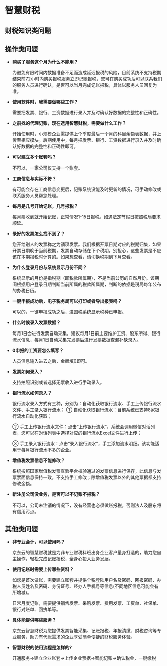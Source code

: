 # 智慧财税

## 财税知识类问题


## 操作类问题

- **购买了服务这个月为什么不能用？**

  为避免有限时间内数据准备不足而造成延迟报税的风险，目前系统不支持税期结束前72小时内购买报税服务立即记账报税，您可在购买成功后可以联系我们的服务人员进行确认，是否可以当月完成记账报税，具体以服务人员回复为准。

- **使用软件时，我需要做哪些工作？**

  需要把发票、银行、工资数据进行录入并及时确认好数据的完整性和正确性。

- **之前找的代理记账，现在选用智慧财税，需要做什么工作？**

  开始使用时，小规模企业需提供上个季度最后一个月的科目余额表数据，并上传至相应模块。后期使用中，每月把发票、银行、工资数据进行录入并及时确认好数据的完整性和正确性即可。

- **可以建立多个账套吗？**

  不可以，一家公司仅支持一个账套。

- **工商信息与实际不符？**

  有可能会存在工商信息变更后，记账系统没能及时更新的情况，可手动修改或联系服务人员帮您处理。

- **每月是几号开始记账，几号报税？**

  每月票收到就开始记账，正常情况1-15日报税。如遇法定节假日按照税局要求顺延。

- **录好的发票怎么找不到了？**

  您开给别人的发票称之为销项发票。我们根据开票日期对应的税期归集，如果开票日期晚于当前税期，发票自动存储在下个税期。别担心，这些发票是不应该在本期报税时计算的。如果想查看，请切换税期到下月查看。

- **为什么登录月份与系统显示月份不同？**

  系统显示的月份是指税期（即税款所属期），不是当前公历的自然月份。该期间根据用户登录日期判断当前所属的税款所属期，判断的依据是税局每年公布的办税日历。

- **一键申报成功后，电子税务局可以打印或者导出报表吗？**

  可以的，一键申报成功之后，进国税系统显示税种已申报。

- **什么时候录入发票数据？**

  每月1日会进行发票自动采集，建议每月1日前主要维护工资、股东所得、银行流水信息，每月1日自动采集完发票后进行发票数据查漏补缺录入。

- **0申报的工资要怎么填写？**

  人员信息输入进去之后，金额填0即可。

- **发票如何录入？**

  支持拍照识别或者选择无票收入进行手动录入。

- **银行流水如何录入？**

  银行流水录入方式有三种，分别为：自动化获取银行流水、手工上传银行流水文件、手工录入银行流水；
   ① 自动化获取银行流水：目前系统已支持8家银行流水自动化获取；
   
   ② 手工上传银行流水文件：点击“上传银行流水”，系统会调用微信对话列表，您可以在对话列表中选择对应的银行流水Excel文件进行上传；
   
   ③ 手工录入银行流水：点击“录入银行流水”，手工添加流水明细。该功能适用于每月银行流水不多的企业。

- **增值税发票信息不能修改？**

  系统按照国家增值税发票查验平台校验通过的发票信息进行保存，此信息与发票票面信息保持一致，不支持手工修改；除增值税发票以外的其他票据都支持修改金额。

- **新注册公司没业务，是否可以不记账不报税？**

  不可以，公司未注销的情况下，没有经营也必须做账报税，否则法人及股东将有信用污点。


## 其他类问题

- **非专业会计，可以使用吗？**

  京东云的智慧财税就是为非专业财税科班出身企业客户量身打造的，助力您自主操作，轻松完成记账报税，全身心投入业务发展。

- **使用记账时需要上传哪些资料？**

  如您是首次做账，需要建立账套并提供个税登陆用户名及密码、网报密码、办税人员姓名及密码、身份证号、经办人手机号等信息(不同地区信息可能会有所增减)。 

  日常月度记账，需要提供销售发票、采购发票、费用发票、工资单、社保单、银行对账单、回执单等。

- **具体能提供哪些服务？**

  京东云智慧财税为您提供发票智能采集、记账报税、年报清缴、财税咨询等专业服务，助力有代账需求的企业享受简单便捷的财税服务体验。

- **智慧财税的使用流程是怎样的?**

  开通服务→建立企业账套→上传企业票据→智能记账→确认税金，一键缴税
